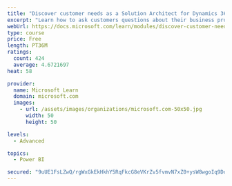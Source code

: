 ```yaml
---
title: "Discover customer needs as a Solution Architect for Dynamics 365 and Power Platform"
excerpt: "Learn how to ask customers questions about their business processes and feature requirements to create a viable solution."
webUrl: https://docs.microsoft.com/learn/modules/discover-customer-needs/
type: course
price: Free
length: PT36M
ratings:
  count: 424
  average: 4.6721697
heat: 58

provider:
  name: Microsoft Learn
  domain: microsoft.com
  images:
    - url: /assets/images/organizations/microsoft.com-50x50.jpg
      width: 50
      height: 50

levels:
  - Advanced

topics:
  - Power BI

secured: "9uUE1FsLZwQ/rgWxGkEkHkhY5RqFkcG8eVKrZv5fvmvN7xZ0+ysW8wgoIq9Doix+wo45UUvJBgotJ3EnqkardXVoWIBtYDVIj7pdj7YpBSlhG4be7F9qNr90rftPlSJ1J46iFX6E7vw25p16wA8XX+kACeRdfiO4GTJRRJ/99yX8R33FIHy/1La7rEy9KZIU/7C/CWU667z8xsDAoUHbWz2299EtcSHBOvqlYz1wVgpithHgrh34vvhfFiiUV+6cK38CiGha1Us7dPfJI+saG7rBoS9GoAYX3eoIK+Wf2+sIYTDXETqJ4Fkn7pqdIM4Pw6bGGqntabf8q5t59Y/xHADKRrvgvajmweKZNf7qbXv1JuL62+cuisVBMqIU16b4seapRet+AwOrHRI+/b4fVMWyQ2ZdTbJJq46J5n1zDRM=;yc2XVIXR6ZlmBRgVzTpXnw=="
---
```


